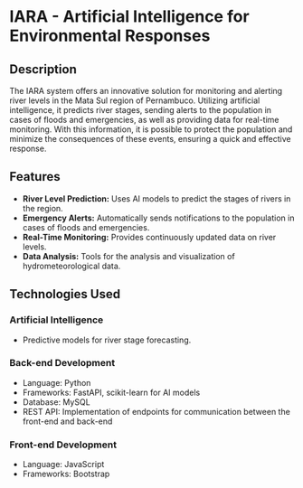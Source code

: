 
# IARA - Artificial Intelligence for Environmental Responses

## Description

The IARA system offers an innovative solution for monitoring and alerting river levels in the Mata Sul region of Pernambuco. Utilizing artificial intelligence, it predicts river stages, sending alerts to the population in cases of floods and emergencies, as well as providing data for real-time monitoring. With this information, it is possible to protect the population and minimize the consequences of these events, ensuring a quick and effective response.

## Features

* **River Level Prediction:** Uses AI models to predict the stages of rivers in the region.
* **Emergency Alerts:** Automatically sends notifications to the population in cases of floods and emergencies.
* **Real-Time Monitoring:** Provides continuously updated data on river levels.
* **Data Analysis:** Tools for the analysis and visualization of hydrometeorological data.

## Technologies Used

### Artificial Intelligence
* Predictive models for river stage forecasting.
### Back-end Development
* Language: Python
* Frameworks: FastAPI, scikit-learn for AI models
* Database: MySQL
* REST API: Implementation of endpoints for communication between the front-end and back-end
### Front-end Development
* Language: JavaScript
* Frameworks: Bootstrap


